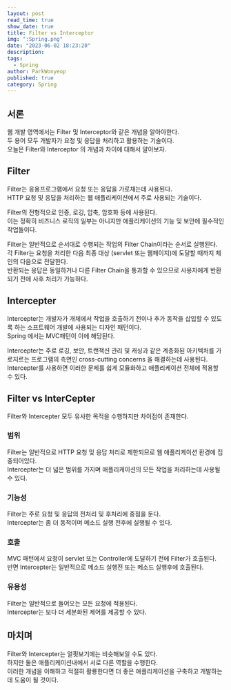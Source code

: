 ```yaml
---
layout: post
read_time: true
show_date: true
title: Filter vs Interceptor
img: ":Spring.png"
date: "2023-06-02 18:23:20"
description: 
tags:
  - Spring
author: ParkWonyeop
published: true
category: Spring
---
```

## 서론

웹 개발 영역에서는 Filter 및 Interceptor와 같은 개념을 알아야한다.  
두 용어 모두 개발자가 요청 및 응답을 처리하고 활용하는 기술이다.  
오늘은 Filter와 Interceptor 의 개념과 차이에 대해서 알아보자.  

## Filter

Filter는 응용프로그램에서 요청 또는 응답을 가로채는데 사용된다.  
HTTP 요청 및 응답을 처리하는 웹 애플리케이션에서 주로 사용되는 기술이다.  

Filter의 전형적으로 인증, 로깅, 압축, 암호화 등에 사용된다.  
이는 정확히 비즈니스 로직의 일부는 아니지만 애플리케이션의 기능 및 보안에 필수적인 작업들이다.  

Filter는 일반적으로 순서대로 수행되는 작업의 Filter Chain이라는 순서로 실행된다.  
각 Filter는 요청을 처리한 다음 최종 대상 (servlet 또는 웹페이지)에 도달할 때까지 체인의 다음으로 전달한다.  
반환되는 응답은 동일하거나 다른 Filter Chain을 통과할 수 있으므로 사용자에게 반환되기 전에 사후 처리가 가능하다.  

## Intercepter

Intercepter는 개발자가 개체에서 작업을 호출하기 전이나 추가 동작을 삽입할 수 있도록 하는 소프트웨어 개발에 사용되는 디자인 패턴이다.  
Spring 에서는 MVC패턴이 이에 해당된다.  

Intercepter는 주로 로깅, 보안, 트랜잭션 관리 및 캐싱과 같은 계층화된 아키텍처를 가로지르는 프로그램의 측면인 cross-cutting concerns 을 해결하는데 사용된다.  
Intercepter를 사용하면 이러한 문제를 쉽게 모듈화하고 애플리케이션 전체에 적용할 수 있다.  

## Filter vs InterCepter

Filter와 Intercepter 모두 유사한 목적을 수행하지만 차이점이 존재한다.  

### 범위

Filter는 일반적으로 HTTP 요청 및 응답 처리로 제한되므로 웹 애플리케이션 환경에 집중되어있다.  
Intercepter는 더 넓은 범위를 가지며 애플리케이션의 모든 작업을 처리하는데 사용될 수 있다.  

### 기능성

Filter는 주로 요청 및 응답의 전처리 및 후처리에 중점을 둔다.  
Intercepter는 좀 더 동적이며 메소드 실행 전후에 실행될 수 있다.  

### 호출

MVC 패턴에서 요청이 servlet 또는 Controller에 도달하기 전에 Filter가 호출된다.  
반면 Intercepter는 일반적으로 메소드 실행전 또는 메소드 실행후에 호출된다.  

### 유용성

Filter는 일반적으로 들어오는 모든 요청에 적용된다.  
Intercepter는 보다 더 세분화된 제어를 제공할 수 있다.  

## 마치며

Filter와 Intercepter는 얼핏보기에는 비슷해보일 수도 있다.  
하지만 둘은 애플리케이션내에서 서로 다른 역할을 수행한다.  
이러한 개념을 이해하고 적절히 활룡한다면 더 좋은 애플리케이션을 구축하고 개발하는데 도움이 될 것이다.  